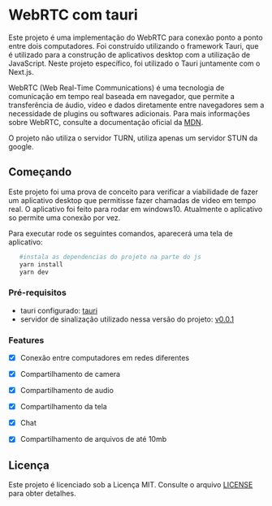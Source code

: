 # WebRTC com tauri

Este projeto é uma implementação do WebRTC para conexão ponto a ponto entre dois computadores. Foi construído utilizando o framework Tauri, que é utilizado para a construção de aplicativos desktop com a utilização de JavaScript. Neste projeto específico, foi utilizado o Tauri juntamente com o Next.js.

WebRTC (Web Real-Time Communications) é uma tecnologia de comunicação em tempo real baseada em navegador, que permite a transferência de áudio, vídeo e dados diretamente entre navegadores sem a necessidade de plugins ou softwares adicionais. Para mais informações sobre WebRTC, consulte a documentação oficial da [MDN](https://developer.mozilla.org/pt-BR/docs/Web/API/WebRTC_API).

O projeto não utiliza o servidor TURN, utiliza apenas um servidor STUN da google. 

## Começando
Este projeto foi uma prova de conceito para verificar a viabilidade de fazer um aplicativo desktop que permitisse fazer chamadas de video em tempo real. 
O aplicativo foi feito para rodar em windows10. Atualmente o aplicativo so permite uma conexão por vez.

Para executar rode os seguintes comandos, aparecerá uma tela de aplicativo:

```bash
   #instala as dependencias do projeto na parte do js
   yarn install
   yarn dev
```

### Pré-requisitos

- tauri configurado: [tauri](https://tauri.app/v1/guides/getting-started/prerequisites)
- servidor de sinalização utilizado nessa versão do projeto: [v0.0.1](https://github.com/Volpe6/SignalingServer/releases/tag/v0.0.1)

### Features

- [x] Conexão entre computadores em redes diferentes
- [x] Compartilhamento de camera
- [x] Compartilhamento de audio
- [x] Compartilhamento da tela
- [x] Chat
- [x] Compartilhamento de arquivos de até 10mb


## Licença

Este projeto é licenciado sob a Licença MIT. Consulte o arquivo [LICENSE](LICENSE) para obter detalhes.
